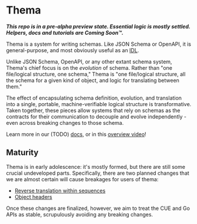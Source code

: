 # Thema

**_This repo is in a pre-alpha preview state. Essential logic is mostly settled. Helpers, docs and tutorials are Coming Soon™._**

Thema is a system for writing schemas. Like JSON Schema or OpenAPI, it is general-purpose, and most obviously useful as an [IDL](https://en.wikipedia.org/wiki/Interface_description_language).

Unlike JSON Schema, OpenAPI, or any other extant schema system, Thema's chief focus is on the _evolution_ of schema. Rather than "one file/logical structure, one schema," Thema is "one file/logical structure, all the schema for a given kind of object, and logic for translating between them."

The effect of encapsulating schema definition, evolution, and translation into a single, portable, machine-verifiable logical structure is transformative. Taken together, these pieces allow systems that rely on schemas as the contracts for their communication to decouple and evolve independently - even across breaking changes to those schema.

Learn more in our (TODO) [docs](TODO), or in this [overview video](https://www.youtube.com/watch?v=PpoS_ThntEM)!

## Maturity

Thema is in early adolescence: it's mostly formed, but there are still some crucial undeveloped parts. Specifically, there are two planned changes that we are almost certain will cause breakages for users of thema:

* [Reverse translation within sequences](TODO)
* [Object headers](TODO)

Once these changes are finalized, however, we aim to treat the CUE and Go APIs as stable, scrupulously avoiding any breaking changes.
